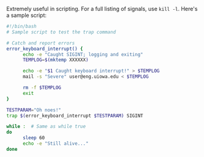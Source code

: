 Extremely useful in scripting. For a full listing of signals, use
`kill -l`. Here's a sample script:

```bash
#!/bin/bash
# Sample script to test the trap command

# Catch and report errors
error_keyboard_interrupt() {
      echo -e "Caught SIGINT; logging and exiting"
      TEMPLOG=$(mktemp XXXXXX)

      echo -e "$1 Caught keyboard interrupt!" > $TEMPLOG
      mail -s "Severe" user@eng.uiowa.edu < $TEMPLOG

      rm -f $TEMPLOG
      exit
}

TESTPARAM="Oh noes!"
trap $(error_keyboard_interrupt $TESTPARAM) SIGINT

while :  # Same as while true
do
      sleep 60
      echo -e "Still alive..."
done
```
